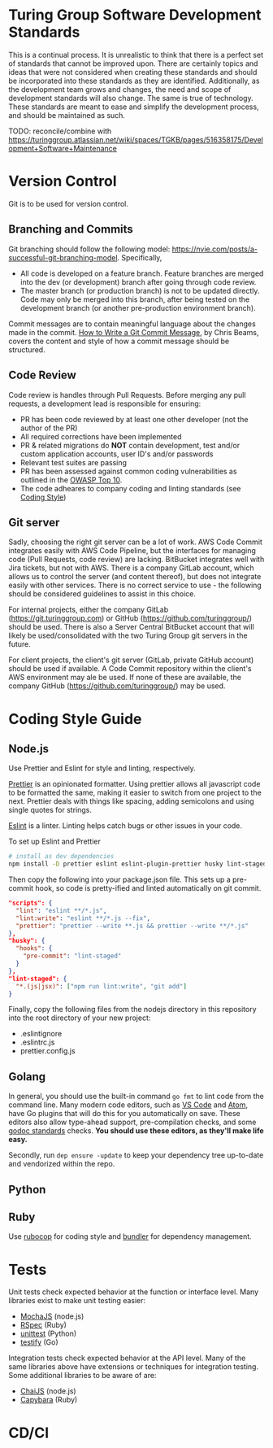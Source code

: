 # Turing Group Software Development Standards

This is a continual process. It is unrealistic to think that there is a perfect set of standards that cannot be improved upon. There are certainly topics and ideas that were not considered when creating these standards and should be incorporated into these standards as they are identified. Additionally, as the development team grows and changes, the need and scope of development standards will also change. The same is true of technology. These standards are meant to ease and simplify the development process, and should be maintained as such.

TODO: reconcile/combine with https://turinggroup.atlassian.net/wiki/spaces/TGKB/pages/516358175/Development+Software+Maintenance

# Version Control

Git is to be used for version control.


## Branching and Commits
Git branching should follow the following model: https://nvie.com/posts/a-successful-git-branching-model. Specifically,
* All code is developed on a feature branch. Feature branches are merged into the dev (or development) branch after going through code review.
* The master branch (or production branch) is not to be updated directly. Code may only be merged into this branch, after being tested on the development branch (or another pre-production environment branch).

Commit messages are to contain meaningful language about the changes made in the commit. [How to Write a Git Commit Message](https://chris.beams.io/posts/git-commit/), by Chris Beams, covers the content and style of how a commit message should be structured.


## Code Review
Code review is handles through Pull Requests. Before merging any pull requests, a development lead is responsible for ensuring:
  * PR has been code reviewed by at least one other developer (not the author of the PR)
  * All required corrections have been implemented
  * PR & related migrations do **NOT** contain development, test and/or custom application accounts, user ID's and/or passwords
  * Relevant test suites are passing
  * PR has been assessed against common coding vulnerabilities as outlined in the [OWASP Top 10](https://www.owasp.org/index.php/Top_10_2013-Top_10).
  * The code adheares to company coding and linting standards (see [Coding Style](#coding-style-guide))


## Git server
Sadly, choosing the right git server can be a lot of work. AWS Code Commit integrates easily with AWS Code Pipeline, but the interfaces for managing code (Pull Requests, code review) are lacking. BitBucket integrates well with Jira tickets, but not with AWS. There is a company GitLab account, which allows us to control the server (and content thereof), but does not integrate easily with other services. There is no correct service to use - the following should be considered guidelines to assist in this choice.

For internal projects, either the company GitLab (https://git.turinggroup.com) or GitHub (https://github.com/turinggroup/) should be used. There is also a Server Central BitBucket account that will likely be used/consolidated with the two Turing Group git servers in the future.

For client projects, the client's git server (GitLab, private GitHub account) should be used if available. A Code Commit repository within the client's AWS environment may ale be used. If none of these are available, the company GitHub (https://github.com/turinggroup/) may be used.


# Coding Style Guide

## Node.js

Use Prettier and Eslint for style and linting, respectively.

[Prettier](https://prettier.io/) is an opinionated formatter. Using prettier allows all javascript code to be formatted the same, making it easier to switch from one project to the next. Prettier deals with things like spacing, adding semicolons and using single quotes for strings.

[Eslint](https://eslint.org/docs/rules/) is a linter. Linting helps catch bugs or other issues in your code.

To set up Eslint and Prettier
```bash
# install as dev dependencies
npm install -D prettier eslint eslint-plugin-prettier husky lint-staged
```
Then copy the following into your package.json file. This sets up a pre-commit hook, so code is pretty-ified and linted automatically on git commit.
```json
"scripts": {
  "lint": "eslint **/*.js",
  "lint:write": "eslint **/*.js --fix",
  "prettier": "prettier --write **.js && prettier --write **/*.js"
},
"husky": {
  "hooks": {
    "pre-commit": "lint-staged"
  }
},
"lint-staged": {
  "*.(js|jsx)": ["npm run lint:write", "git add"]
}

```

Finally, copy the following files from the nodejs directory in this repository into the root directory of your new project:
- .eslintignore
- .eslintrc.js
- prettier.config.js


## Golang

In general, you should use the built-in command `go fmt` to lint code from the command line. Many modern code editors, such as [VS Code](https://code.visualstudio.com/) and [Atom](https://atom.io/), have Go plugins that will do this for you automatically on save. These editors also allow type-ahead support, pre-compilation checks, and some [godoc standards](https://blog.golang.org/godoc-documenting-go-code) checks. **You should use these editors, as they'll make life easy.**

Secondly, run `dep ensure -update` to keep your dependency tree up-to-date and vendorized within the repo.

## Python

## Ruby

Use [rubocop](http://batsov.com/rubocop/) for coding style and [bundler](https://bundler.io/) for dependency management.

# Tests

Unit tests check expected behavior at the function or interface level. Many libraries exist to make unit testing easier:

- [MochaJS](https://mochajs.org/) (node.js)
- [RSpec](http://rspec.info/) (Ruby)
- [unittest](https://docs.python.org/3/library/unittest.html) (Python)
- [testify](https://github.com/stretchr/testify#testify---thou-shalt-write-tests) (Go)

Integration tests check expected behavior at the API level. Many of the same libraries above have extensions or techniques for integration testing. Some additional libraries to be aware of are:

- [ChaiJS](https://www.chaijs.com/) (node.js)
- [Capybara](http://teamcapybara.github.io/capybara/) (Ruby)


# CD/CI
